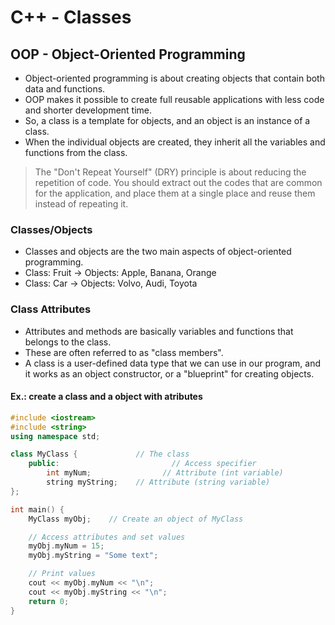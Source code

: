 # C++ - Classes

## OOP - Object-Oriented Programming

- Object-oriented programming is about creating objects that contain both data and functions.
- OOP makes it possible to create full reusable applications with less code and shorter development time.
- So, a class is a template for objects, and an object is an instance of a class.
- When the individual objects are created, they inherit all the variables and functions from the class.

> The "Don't Repeat Yourself" (DRY) principle is about reducing the repetition of code. You should extract out the codes that are common for the application, and place them at a single place and reuse them instead of repeating it.

### Classes/Objects

- Classes and objects are the two main aspects of object-oriented programming.
- Class: Fruit -> Objects: Apple, Banana, Orange
- Class: Car -> Objects: Volvo, Audi, Toyota

### Class Attributes

- Attributes and methods are basically variables and functions that belongs to the class.
- These are often referred to as "class members".
- A class is a user-defined data type that we can use in our program, and it works as an object constructor, or a "blueprint" for creating objects.

#### Ex.: create a class and a object with atributes

~~~cpp
#include <iostream>
#include <string>
using namespace std;

class MyClass {             // The class
    public:                         // Access specifier
        int myNum;                // Attribute (int variable)
        string myString;    // Attribute (string variable)
};

int main() {
    MyClass myObj;    // Create an object of MyClass

    // Access attributes and set values
    myObj.myNum = 15;
    myObj.myString = "Some text";

    // Print values
    cout << myObj.myNum << "\n"; 
    cout << myObj.myString << "\n"; 
    return 0;
}
~~~
